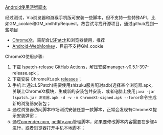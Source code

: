[Android使用游猴脚本](https://github.com/cloudswave/blog/issues/45)

经过测试，Via浏览器和游猴手机版可安装一些脚本，但不支持一些特殊API，比如GM_cookie和GM_xmlhttpRequest，故尝试寻找开源项目，通过github找到一些项目
- [ChromeXt](https://github.com/JingMatrix/ChromeXt)，需配合[LSPatch](https://github.com/JingMatrix/LSPatch)和浏览器使用，推荐
- [Android-WebMonkey](https://github.com/warren-bank/Android-WebMonkey)，目前不支持GM_cookie

ChromeXt使用步骤:
1. 下载 lspatch-release [GitHub Actions](https://github.com/JingMatrix/LSPatch/actions)，解压安装manager-v0.5.1-397-release.apk；
2. 下载安装 ChromeXt.apk  [releases](https://github.com/JingMatrix/ChromeXt/releases)；
3.  手机上:通过LSPatch(需要使用shizuku服务配对adb)选择某个浏览器.apk，关联上ChromeXt模块，生成新的安装包并安装，或者电脑上使用`java -jar lspatch.jar 浏览器.apk -d -v -m ChromeXt-signed.apk --force`命令生成新的浏览器安装包；
4. 通过浏览器访问脚本市场测试安装任意一款脚本，正常会发现有ChromeXt提示安装弹窗；
5. 通过[onrender.com](https://jianyu-ma.onrender.com/ChromeXt/), [netlify.app](https://jianyu-ma.netlify.app/ChromeXt/)管理脚本，如果要修改脚本内容需要在步骤4进行，或者浏览器打开手机本地脚本；
